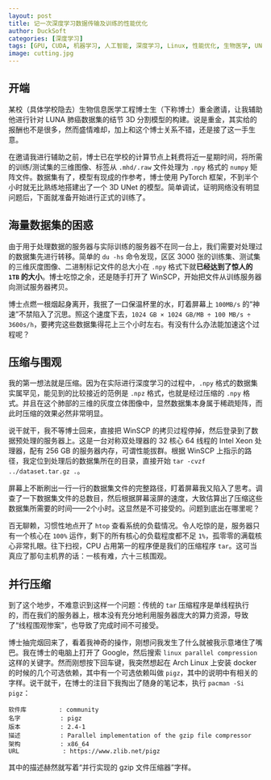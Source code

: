 ```yaml
---
layout: post
title: 记一次深度学习数据传输及训练的性能优化
author: DuckSoft
categories: [深度学习]
tags: [GPU, CUDA, 机器学习, 人工智能, 深度学习, Linux, 性能优化, 生物医学, UNet]
image: cutting.jpg
---
```


## 开端
某校（具体学校隐去）生物信息医学工程博士生（下称博士）重金邀请，让我辅助他进行针对 LUNA 肺癌数据集的结节 3D 分割模型的构建。说是重金，其实给的报酬也不是很多，然而盛情难却，加上和这个博士关系不错，还是接了这一手生意。

在邀请我进行辅助之前，博士已在学校的计算节点上耗费将近一星期时间，将所需的训练/测试集的三维图像、标签从 `.mhd/.raw` 文件处理为 `.npy` 格式的 `numpy` 矩阵文件。数据集有了，模型有现成的作参考，博士使用 PyTorch 框架，不到半个小时就无比熟练地搭建出了一个 3D UNet 的模型。简单调试，证明网络没有明显问题后，下面就准备开始进行正式的训练了。

## 海量数据集的困惑
由于用于处理数据的服务器与实际训练的服务器不在同一台上，我们需要对处理过的数据集先进行转移。简单的 `du -hs` 命令发现，区区 3000 张的训练集、测试集的三维灰度图像、二进制标记文件的总大小在 `.npy` 格式下就**已经达到了惊人的 `1TB` 的大小**。博士吃惊之余，还是随手打开了 WinSCP，开始把文件从训练服务器向测试服务器拷贝。

博士点燃一根烟起身离开，我抿了一口保温杯里的水，盯着屏幕上 `100MB/s` 的“神速”不禁陷入了沉思。照这个速度下去，`1024 GB × 1024 GB/MB ÷ 100 MB/s ÷ 3600s/h`，要拷完这些数据集得花上三个小时左右。有没有什么办法能加速这个过程呢？

## 压缩与围观
我的第一想法就是压缩。因为在实际进行深度学习的过程中，`.npy` 格式的数据集实属罕见，能见到的比较接近的范例是 `.npz` 格式，也就是经过压缩的 `.npy` 格式。并且在这个肺部的三维的灰度立体图像中，显然数据集本身属于稀疏矩阵，而此时压缩的效果必然非常明显。

说干就干，我不等博士回来，直接把 WinSCP 的拷贝过程停掉，然后登录到了数据预处理的服务器上。这是一台对称双处理器的 32 核心 64 线程的 Intel Xeon 处理器，配有 256 GB 的服务器内存，可谓性能拔群。根据 WinSCP 上指示的路径，我定位到处理后的数据集所在的目录，直接开始 `tar -cvzf ../dataset.tar.gz .`。

屏幕上不断刷出一行一行的数据集文件的完整路径，盯着屏幕我又陷入了思考。调查了一下数据集文件的总数目，然后根据屏幕滚屏的速度，大致估算出了压缩这些数据集所需要的时间——2个小时。这显然是不可接受的。问题到底出在哪里呢？

百无聊赖，习惯性地点开了 `htop` 查看系统的负载情况。令人吃惊的是，服务器只有一个核心在 `100%` 运作，剩下的所有核心的负载程度都不足 `1%`，孤零零的满载核心非常扎眼。往下扫视，CPU 占用第一的程序便是我们的压缩程序 `tar`。这可当真应了那句主机界的话：一核有难，六十三核围观。

## 并行压缩
到了这个地步，不难意识到这样一个问题：传统的 `tar` 压缩程序是单线程执行的，而在我们的服务器上，根本没有充分地利用服务器庞大的算力资源，导致了“线程围观惨案”，也导致了完成时间不可接受。

博士抽完烟回来了，看着我神奇的操作，刚想问我发生了什么就被我示意堵住了嘴巴。我在博士的电脑上打开了 Google，然后搜索 `linux parallel compression` 这样的关键字。然而刚想按下回车键，我突然想起在 Arch Linux 上安装 docker 的时候的几个可选依赖，其中有一个可选依赖叫做 `pigz`，其中的说明中有相关的字样。说干就干，在博士的注目下我掏出了随身的笔记本，执行 `pacman -Si pigz`：

```
软件库         : community
名字           : pigz
版本           : 2.4-1
描述           : Parallel implementation of the gzip file compressor
架构           : x86_64
URL            : https://www.zlib.net/pigz
```

其中的描述赫然就写着“并行实现的 gzip 文件压缩器”字样。